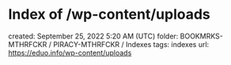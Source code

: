 # Index of /wp-content/uploads

created: September 25, 2022 5:20 AM (UTC)
folder: BOOKMRKS-MTHRFCKR / PIRACY-MTHRFCKR / Indexes
tags: indexes
url: https://eduo.info/wp-content/uploads